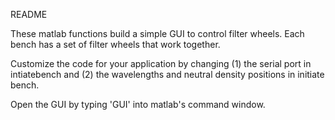 README

These matlab functions build a simple GUI to control filter wheels. Each bench has a set of filter wheels that work together.

Customize the code for your application by changing (1) the serial port in intiatebench and (2) the wavelengths and neutral density positions in initiate bench.
  
Open the GUI by typing 'GUI' into matlab's command window.
